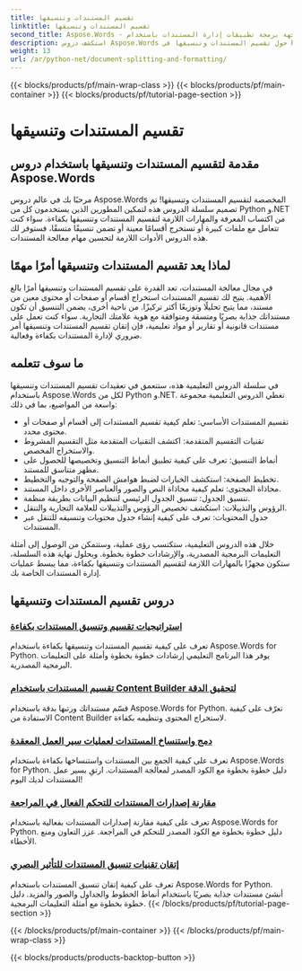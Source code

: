 ```yaml
---
title: تقسيم المستندات وتنسيقها
linktitle: تقسيم المستندات وتنسيقها
second_title: Aspose.Words - واجهة برمجة تطبيقات إدارة المستندات باستخدام Python
description: استكشف دروس Aspose.Words حول تقسيم المستندات وتنسيقها في Python و.NET. تعلم كيفية تقسيم المستندات وتنسيقها بكفاءة، مما يعزز مهام معالجة المستندات لديك.
weight: 13
url: /ar/python-net/document-splitting-and-formatting/
---
```


{{< blocks/products/pf/main-wrap-class >}}
{{< blocks/products/pf/main-container >}}
{{< blocks/products/pf/tutorial-page-section >}}

# تقسيم المستندات وتنسيقها


## مقدمة لتقسيم المستندات وتنسيقها باستخدام دروس Aspose.Words

مرحبًا بك في عالم دروس Aspose.Words المخصصة لتقسيم المستندات وتنسيقها! تم تصميم سلسلة الدروس هذه لتمكين المطورين الذين يستخدمون كل من Python و.NET من اكتساب المعرفة والمهارات اللازمة لتقسيم المستندات وتنسيقها بكفاءة. سواء كنت تتعامل مع ملفات كبيرة أو تستخرج أقسامًا معينة أو تضمن تنسيقًا متسقًا، فستوفر لك هذه الدروس الأدوات اللازمة لتحسين مهام معالجة المستندات.

## لماذا يعد تقسيم المستندات وتنسيقها أمرًا مهمًا

في مجال معالجة المستندات، تعد القدرة على تقسيم المستندات وتنسيقها أمرًا بالغ الأهمية. يتيح لك تقسيم المستندات استخراج أقسام أو صفحات أو محتوى معين من مستند، مما يتيح تحليلًا وتوزيعًا أكثر تركيزًا. من ناحية أخرى، يضمن التنسيق أن تكون مستنداتك جذابة بصريًا ومتسقة ومتوافقة مع هوية علامتك التجارية. سواء كنت تعمل على مستندات قانونية أو تقارير أو مواد تعليمية، فإن إتقان تقسيم المستندات وتنسيقها أمر ضروري لإدارة المستندات بكفاءة وفعالية.

## ما سوف تتعلمه

في سلسلة الدروس التعليمية هذه، ستتعمق في تعقيدات تقسيم المستندات وتنسيقها باستخدام Aspose.Words لكل من Python و.NET. تغطي الدروس التعليمية مجموعة واسعة من المواضيع، بما في ذلك:

- تقسيم المستندات الأساسي: تعلم كيفية تقسيم المستندات إلى أقسام أو صفحات أو محتوى محدد.
- تقنيات التقسيم المتقدمة: اكتشف التقنيات المتقدمة مثل التقسيم المشروط والاستخراج المخصص.
- أنماط التنسيق: تعرف على كيفية تطبيق أنماط التنسيق وتخصيصها للحصول على مظهر متناسق للمستند.
- تخطيط الصفحة: استكشف الخيارات لضبط هوامش الصفحة والتوجيه والتخطيط.
- محاذاة المحتوى: تعلم كيفية محاذاة النص والصور والعناصر الأخرى داخل المستند.
- تنسيق الجدول: تنسيق الجدول الرئيسي لتنظيم البيانات بطريقة منظمة.
- الرؤوس والتذييلات: استكشف تخصيص الرؤوس والتذييلات للعلامة التجارية والتنقل.
- جدول المحتويات: تعرف على كيفية إنشاء جدول محتويات وتنسيقه للتنقل عبر المستندات.

خلال هذه الدروس التعليمية، ستكتسب رؤى عملية، وستتمكن من الوصول إلى أمثلة التعليمات البرمجية المصدرية، والإرشادات خطوة بخطوة. وبحلول نهاية هذه السلسلة، ستكون مجهزًا بالمهارات اللازمة لتقسيم المستندات وتنسيقها بكفاءة، مما يبسط عمليات إدارة المستندات الخاصة بك.

## دروس تقسيم المستندات وتنسيقها
### [استراتيجيات تقسيم وتنسيق المستندات بكفاءة](./split-format-documents/)
تعرف على كيفية تقسيم المستندات وتنسيقها بكفاءة باستخدام Aspose.Words for Python. يوفر هذا البرنامج التعليمي إرشادات خطوة بخطوة وأمثلة على التعليمات البرمجية المصدرية.
### [تقسيم المستندات باستخدام Content Builder لتحقيق الدقة](./divide-documents-content-builder/)
قسّم مستنداتك ورتبها بدقة باستخدام Aspose.Words for Python. تعرّف على كيفية الاستفادة من Content Builder لاستخراج المحتوى وتنظيمه بكفاءة.
### [دمج واستنساخ المستندات لعمليات سير العمل المعقدة](./combine-clone-documents/)
تعرف على كيفية الجمع بين المستندات واستنساخها بكفاءة باستخدام Aspose.Words for Python. دليل خطوة بخطوة مع الكود المصدر لمعالجة المستندات. ارتقِ بسير عمل المستندات لديك اليوم!
### [مقارنة إصدارات المستندات للتحكم الفعال في المراجعة](./compare-document-versions/)
تعرف على كيفية مقارنة إصدارات المستندات بفعالية باستخدام Aspose.Words for Python. دليل خطوة بخطوة مع الكود المصدر للتحكم في المراجعة. عزز التعاون ومنع الأخطاء.
### [إتقان تقنيات تنسيق المستندات للتأثير البصري](./document-formatting-techniques/)
تعرف على كيفية إتقان تنسيق المستندات باستخدام Aspose.Words for Python. أنشئ مستندات جذابة بصريًا باستخدام أنماط الخطوط والجداول والصور والمزيد. دليل خطوة بخطوة مع أمثلة التعليمات البرمجية.
{{< /blocks/products/pf/tutorial-page-section >}}

{{< /blocks/products/pf/main-container >}}
{{< /blocks/products/pf/main-wrap-class >}}

{{< blocks/products/products-backtop-button >}}
